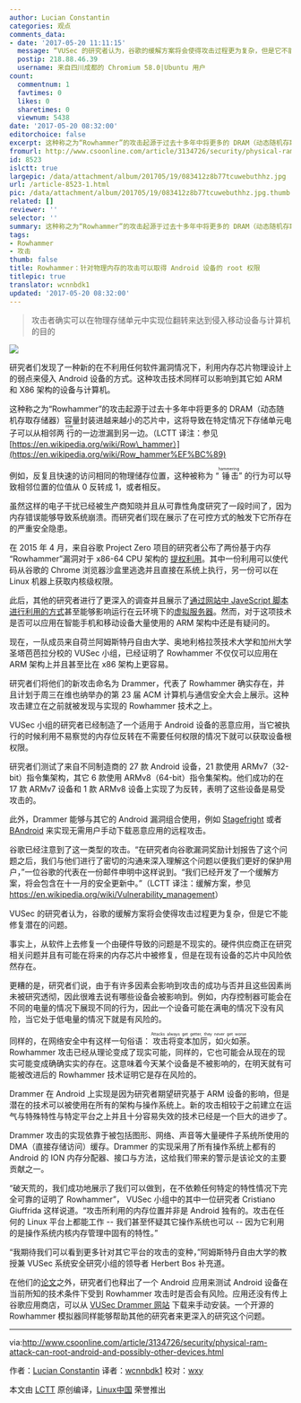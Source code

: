 ```yaml
---
author: Lucian Constantin
categories: 观点
comments_data:
- date: '2017-05-20 11:11:15'
  message: “VUSec 的研究者认为，谷歌的缓解方案将会使得攻击过程更为复杂，但是它不能修复潜在的问题。” 我以为虽然这是一个利用硬件设计缺陷的漏洞，但是需要软件去触发，所以用另一种软件提供一种缓解措施，不失为一种办法。只是现在人类设计的计算机硬件还有软件如此的千疮百孔，不堪一击，还不说来自宇宙的高能射线的威胁，凭这些就像傲游星辰大海实在是有些痴心妄想。
  postip: 218.88.46.39
  username: 来自四川成都的 Chromium 58.0|Ubuntu 用户
count:
  commentnum: 1
  favtimes: 0
  likes: 0
  sharetimes: 0
  viewnum: 5438
date: '2017-05-20 08:32:00'
editorchoice: false
excerpt: 这种称之为“Rowhammer”的攻击起源于过去十多年中将更多的 DRAM（动态随机存取存储器）容量封装进越来越小的芯片中，这将导致在特定情况下存储单元电子可以从相邻两行row的一边泄漏到另一边。
fromurl: http://www.csoonline.com/article/3134726/security/physical-ram-attack-can-root-android-and-possibly-other-devices.html
id: 8523
islctt: true
largepic: /data/attachment/album/201705/19/083412z8b77tcuwebuthhz.jpg
url: /article-8523-1.html
pic: /data/attachment/album/201705/19/083412z8b77tcuwebuthhz.jpg.thumb.jpg
related: []
reviewer: ''
selector: ''
summary: 这种称之为“Rowhammer”的攻击起源于过去十多年中将更多的 DRAM（动态随机存取存储器）容量封装进越来越小的芯片中，这将导致在特定情况下存储单元电子可以从相邻两行row的一边泄漏到另一边。
tags:
- Rowhammer
- 攻击
thumb: false
title: Rowhammer：针对物理内存的攻击可以取得 Android 设备的 root 权限
titlepic: true
translator: wcnnbdk1
updated: '2017-05-20 08:32:00'
---
```



> 
> 攻击者确实可以在物理存储单元中实现位翻转来达到侵入移动设备与计算机的目的
> 
> 
> 


![](/data/attachment/album/201705/19/083412z8b77tcuwebuthhz.jpg)


研究者们发现了一种新的在不利用任何软件漏洞情况下，利用内存芯片物理设计上的弱点来侵入 Android 设备的方式。这种攻击技术同样可以影响到其它如 ARM 和 X86 架构的设备与计算机。


这种称之为“Rowhammer”的攻击起源于过去十多年中将更多的 DRAM（动态随机存取存储器）容量封装进越来越小的芯片中，这将导致在特定情况下存储单元电子可以从相邻两<ruby> 行 <rt>  row </rt></ruby>的一边泄漏到另一边。（LCTT 译注：参见 [https://en.wikipedia.org/wiki/Row\_hammer）](https://en.wikipedia.org/wiki/Row_hammer%EF%BC%89)


例如，反复且快速的访问相同的物理储存位置，这种被称为 “<ruby> 锤击 <rt>  hammering </rt></ruby>” 的行为可以导致相邻位置的位值从 0 反转成 1，或者相反。


虽然这样的电子干扰已经被生产商知晓并且从可靠性角度研究了一段时间了，因为内存错误能够导致系统崩溃。而研究者们现在展示了在可控方式的触发下它所存在的严重安全隐患。


在 2015 年 4 月，来自谷歌 Project Zero 项目的研究者公布了两份基于内存 “Rowhammer”漏洞对于 x86-64 CPU 架构的 [提权利用](http://www.computerworld.com/article/2895898/google-researchers-hack-computers-using-dram-electrical-leaks.html)。其中一份利用可以使代码从谷歌的 Chrome 浏览器沙盒里逃逸并且直接在系统上执行，另一份可以在 Linux 机器上获取内核级权限。


此后，其他的研究者进行了更深入的调查并且展示了[通过网站中 JaveScript 脚本进行利用的方式](http://www.computerworld.com/article/2954582/security/researchers-develop-astonishing-webbased-attack-on-a-computers-dram.html)甚至能够影响运行在云环境下的[虚拟服务器](http://www.infoworld.com/article/3105889/security/flip-feng-shui-attack-on-cloud-vms-exploits-hardware-weaknesses.html)。然而，对于这项技术是否可以应用在智能手机和移动设备大量使用的 ARM 架构中还是有疑问的。


现在，一队成员来自荷兰阿姆斯特丹自由大学、奥地利格拉茨技术大学和加州大学圣塔芭芭拉分校的 VUSec 小组，已经证明了 Rowhammer 不仅仅可以应用在 ARM 架构上并且甚至比在 x86 架构上更容易。


研究者们将他们的新攻击命名为 Drammer，代表了 Rowhammer 确实存在，并且计划于周三在维也纳举办的第 23 届 ACM 计算机与通信安全大会上展示。这种攻击建立在之前就被发现与实现的 Rowhammer 技术之上。


VUSec 小组的研究者已经制造了一个适用于 Android 设备的恶意应用，当它被执行的时候利用不易察觉的内存位反转在不需要任何权限的情况下就可以获取设备根权限。


研究者们测试了来自不同制造商的 27 款 Android 设备，21 款使用 ARMv7（32-bit）指令集架构，其它 6 款使用 ARMv8（64-bit）指令集架构。他们成功的在 17 款 ARMv7 设备和 1 款 ARMv8 设备上实现了为反转，表明了这些设备是易受攻击的。


此外，Drammer 能够与其它的 Android 漏洞组合使用，例如 [Stagefright](http://www.csoonline.com/article/3045836/security/new-stagefright-exploit-puts-millions-of-android-devices-at-risk.html) 或者 [BAndroid](https://www.vusec.net/projects/bandroid/) 来实现无需用户手动下载恶意应用的远程攻击。


谷歌已经注意到了这一类型的攻击。“在研究者向谷歌漏洞奖励计划报告了这个问题之后，我们与他们进行了密切的沟通来深入理解这个问题以便我们更好的保护用户，”一位谷歌的代表在一份邮件申明中这样说到。“我们已经开发了一个缓解方案，将会包含在十一月的安全更新中。”（LCTT 译注：缓解方案，参见 <https://en.wikipedia.org/wiki/Vulnerability_management>）


VUSec 的研究者认为，谷歌的缓解方案将会使得攻击过程更为复杂，但是它不能修复潜在的问题。


事实上，从软件上去修复一个由硬件导致的问题是不现实的。硬件供应商正在研究相关问题并且有可能在将来的内存芯片中被修复，但是在现有设备的芯片中风险依然存在。


更糟的是，研究者们说，由于有许多因素会影响到攻击的成功与否并且这些因素尚未被研究透彻，因此很难去说有哪些设备会被影响到。例如，内存控制器可能会在不同的电量的情况下展现不同的行为，因此一个设备可能在满电的情况下没有风险，当它处于低电量的情况下就是有风险的。


同样的，在网络安全中有这样一句俗语：<ruby> 攻击将变本加厉，如火如荼 <rt>  Attacks always get getter, they never get worse </rt></ruby>。Rowhammer 攻击已经从理论变成了现实可能，同样的，它也可能会从现在的现实可能变成确确实实的存在。这意味着今天某个设备是不被影响的，在明天就有可能被改进后的 Rowhammer 技术证明它是存在风险的。


Drammer 在 Android 上实现是因为研究者期望研究基于 ARM 设备的影响，但是潜在的技术可以被使用在所有的架构与操作系统上。新的攻击相较于之前建立在运气与特殊特性与特定平台之上并且十分容易失效的技术已经是一个巨大的进步了。


Drammer 攻击的实现依靠于被包括图形、网络、声音等大量硬件子系统所使用的 DMA（直接存储访问）缓存。Drammer 的实现采用了所有操作系统上都有的 Android 的 ION 内存分配器、接口与方法，这给我们带来的警示是该论文的主要贡献之一。


“破天荒的，我们成功地展示了我们可以做到，在不依赖任何特定的特性情况下完全可靠的证明了 Rowhammer”， VUSec 小组中的其中一位研究者 Cristiano Giuffrida 这样说道。“攻击所利用的内存位置并非是 Android 独有的。攻击在任何的 Linux 平台上都能工作 -- 我们甚至怀疑其它操作系统也可以 -- 因为它利用的是操作系统内核内存管理中固有的特性。”


“我期待我们可以看到更多针对其它平台的攻击的变种，”阿姆斯特丹自由大学的教授兼 VUSec 系统安全研究小组的领导者 Herbert Bos 补充道。


在他们的[论文](https://vvdveen.com/publications/drammer.pdf)之外，研究者们也释出了一个 Android 应用来测试 Android 设备在当前所知的技术条件下受到 Rowhammer 攻击时是否会有风险。应用还没有传上谷歌应用商店，可以从 [VUSec Drammer 网站](https://www.vusec.net/projects/drammer/) 下载来手动安装。一个开源的 Rowhammer 模拟器同样能够帮助其他的研究者来更深入的研究这个问题。




---


via:<http://www.csoonline.com/article/3134726/security/physical-ram-attack-can-root-android-and-possibly-other-devices.html>


作者：[Lucian Constantin](http://www.csoonline.com/author/Lucian-Constantin/) 译者：[wcnnbdk1](https://github.com/wcnnbdk1) 校对：[wxy](https://github.com/wxy)


本文由 [LCTT](https://github.com/LCTT/TranslateProject) 原创编译，[Linux中国](https://linux.cn/) 荣誉推出